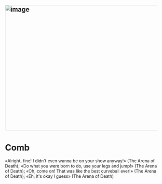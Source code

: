 ## <img width="736" height="414" alt="image" src="https://github.com/user-attachments/assets/f5d3bb1c-7c7e-4b53-81e3-e6deac46c0a7" />

# Comb
«Alright, fine! I didn't even wanna be on your show anyway!» (The Arena of Death); «Do what you were born to do, use your legs and jump!» (The Arena of Death); «Oh, come on! That was like the best curveball ever!» (The Arena of Death); «Eh, it's okay I guess» (The Arena of Death)
